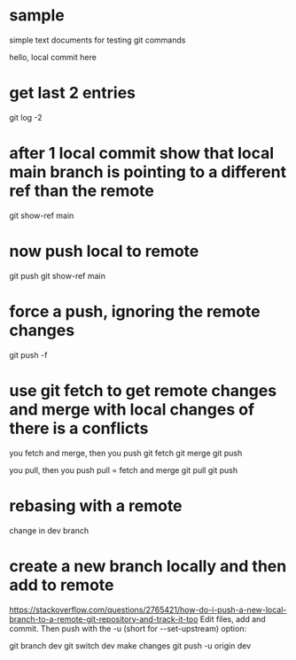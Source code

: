 # sample
simple text documents for testing git commands

hello, local commit here

# get last 2 entries
git log -2

# after 1 local commit show that local main branch is pointing to a different ref than the remote
git show-ref main

# now push local to remote
git push
git show-ref main

# force a push, ignoring the remote changes
git push -f

# use git fetch to get remote changes and merge with local changes of there is a conflicts

you fetch and merge, then you push
git fetch
git merge
git push


you pull, then you push
pull = fetch and merge
git pull
git push

# rebasing with a remote

change in dev branch
# create a new branch locally and then add to remote
https://stackoverflow.com/questions/2765421/how-do-i-push-a-new-local-branch-to-a-remote-git-repository-and-track-it-too
Edit files, add and commit. Then push with the -u (short for --set-upstream) option:

git branch dev
git switch dev
make changes
git push -u origin dev
